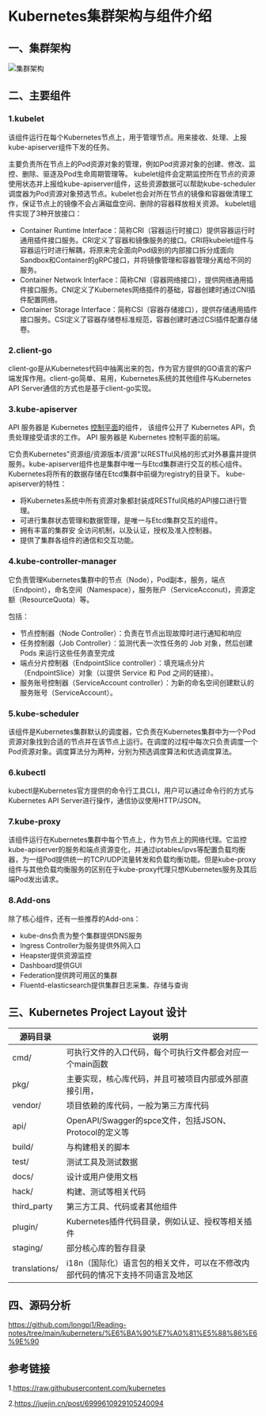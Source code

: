 #                                  Kubernetes集群架构与组件介绍

## 一、集群架构

![集群架构](https://s2.loli.net/2023/04/05/NJErpDqHkXifKZb.png)

## 二、主要组件

### 1.kubelet

该组件运行在每个Kubernetes节点上，用于管理节点。用来接收、处理、上报kube-apiserver组件下发的任务。

主要负责所在节点上的Pod资源对象的管理，例如Pod资源对象的创建、修改、监控、删除、驱逐及Pod生命周期管理等。 kubelet组件会定期监控所在节点的资源使用状态并上报给kube-apiserver组件，这些资源数据可以帮助kube-scheduler调度器为Pod资源对象预选节点。kubelet也会对所在节点的镜像和容器做清理工作，保证节点上的镜像不会占满磁盘空间、删除的容器释放相关资源。 kubelet组件实现了3种开放接口：

- Container Runtime Interface：简称CRI（容器运行时接口）提供容器运行时通用插件接口服务。CRI定义了容器和镜像服务的接口。CRI将kubelet组件与容器运行时进行解耦，将原来完全面向Pod级别的内部接口拆分成面向Sandbox和Container的gRPC接口，并将镜像管理和容器管理分离给不同的服务。
- Container Network Interface：简称CNI（容器网络接口），提供网络通用插件接口服务。CNI定义了Kubernetes网络插件的基础，容器创建时通过CNI插件配置网络。
- Container Storage Interface：简称CSI（容器存储接口），提供存储通用插件接口服务。CSI定义了容器存储卷标准规范，容器创建时通过CSI插件配置存储卷。



### 2.client-go

client-go是从Kubernetes代码中抽离出来的包，作为官方提供的GO语言的客户端发挥作用。client-go简单、易用，Kubernetes系统的其他组件与Kubernetes API Server通信的方式也是基于client-go实现。



### 3.kube-apiserver

API 服务器是 Kubernetes [控制平面](https://kubernetes.io/zh-cn/docs/reference/glossary/?all=true#term-control-plane)的组件， 该组件公开了 Kubernetes API，负责处理接受请求的工作。 API 服务器是 Kubernetes 控制平面的前端。

它负责Kubernetes"资源组/资源版本/资源"以RESTful风格的形式对外暴露并提供服务。kube-apiserver组件也是集群中唯一与Etcd集群进行交互的核心组件。Kubernetes将所有的数据存储在Etcd集群中前缀为registry的目录下。 kube-apiserver的特性：

- 将Kubernetes系统中所有资源对象都封装成RESTful风格的API接口进行管理。
- 可进行集群状态管理和数据管理，是唯一与Etcd集群交互的组件。
- 拥有丰富的集群安  全访问机制，以及认证，授权及准入控制器。
- 提供了集群各组件的通信和交互功能。



### 4.kube-controller-manager

它负责管理Kubernetes集群中的节点（Node），Pod副本，服务，端点（Endpoint），命名空间（Namespace），服务账户（ServiceAcconut)，资源定额（ResourceQuota）等。

包括：

- 节点控制器（Node Controller）：负责在节点出现故障时进行通知和响应
- 任务控制器（Job Controller）：监测代表一次性任务的 Job 对象，然后创建 Pods 来运行这些任务直至完成
- 端点分片控制器（EndpointSlice controller）：填充端点分片（EndpointSlice）对象（以提供 Service 和 Pod 之间的链接）。
- 服务账号控制器（ServiceAccount controller）：为新的命名空间创建默认的服务账号（ServiceAccount）。



### 5.kube-scheduler

该组件是Kubernetes集群默认的调度器，它负责在Kubernetes集群中为一个Pod资源对象找到合适的节点并在该节点上运行。在调度的过程中每次只负责调度一个Pod资源对象。调度算法分为两种，分别为预选调度算法和优选调度算法。



### 6.kubectl

kubectl是Kubernetes官方提供的命令行工具CLI，用户可以通过命令行的方式与Kubernetes API Server进行操作，通信协议使用HTTP/JSON。



### 7.kube-proxy

该组件运行在Kubernetes集群中每个节点上，作为节点上的网络代理。它监控kube-apiserver的服务和端点资源变化，并通过iptables/ipvs等配置负载均衡器，为一组Pod提供统一的TCP/UDP流量转发和负载均衡功能。但是kube-proxy组件与其他负载均衡服务的区别在于kube-proxy代理只想Kubernetes服务及其后端Pod发出请求。



### 8.Add-ons

除了核心组件，还有一些推荐的Add-ons：

- kube-dns负责为整个集群提供DNS服务
- Ingress Controller为服务提供外网入口
- Heapster提供资源监控
- Dashboard提供GUI
- Federation提供跨可用区的集群
- Fluentd-elasticsearch提供集群日志采集、存储与查询



## 三、Kubernetes Project Layout 设计

| 源码目录      | 说明                                                         |
| ------------- | ------------------------------------------------------------ |
| cmd/          | 可执行文件的入口代码，每个可执行文件都会对应一个main函数     |
| pkg/          | 主要实现，核心库代码，并且可被项目内部或外部直接引用，       |
| vendor/       | 项目依赖的库代码，一般为第三方库代码                         |
| api/          | OpenAPI/Swagger的spce文件，包括JSON、Protocol的定义等        |
| build/        | 与构建相关的脚本                                             |
| test/         | 测试工具及测试数据                                           |
| docs/         | 设计或用户使用文档                                           |
| hack/         | 构建、测试等相关代码                                         |
| third_party   | 第三方工具、代码或者其他组件                                 |
| plugin/       | Kubernetes插件代码目录，例如认证、授权等相关插件             |
| staging/      | 部分核心库的暂存目录                                         |
| translations/ | i18n（国际化）语言包的相关文件，可以在不修改内部代码的情况下支持不同语言及地区 |



## 四、源码分析

https://github.com/longpi1/Reading-notes/tree/main/kuberneters/%E6%BA%90%E7%A0%81%E5%88%86%E6%9E%90



## 参考链接

1.https://raw.githubusercontent.com/kubernetes

2.https://juejin.cn/post/6999610929105240094